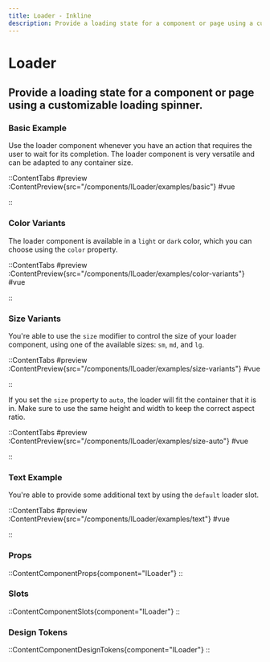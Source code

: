 ```yaml
---
title: Loader - Inkline
description: Provide a loading state for a component or page using a customizable loading spinner. 
---
```


# Loader
## Provide a loading state for a component or page using a customizable loading spinner. 

### Basic Example
Use the loader component whenever you have an action that requires the user to wait for its completion. The loader component is very versatile and can be adapted to any container size.

::ContentTabs
#preview
:ContentPreview{src="/components/ILoader/examples/basic"}
#vue
<!-- Autodocs{src="@inkline/inkline/components/ILoader/examples/basic.vue" lang="vue"} -->
::

### Color Variants
The loader component is available in a `light` or `dark` color, which you can choose using the `color` property.

::ContentTabs
#preview
:ContentPreview{src="/components/ILoader/examples/color-variants"}
#vue
<!-- Autodocs{src="@inkline/inkline/components/ILoader/examples/color-variants.vue" lang="vue"} -->
::

### Size Variants
You're able to use the `size` modifier to control the size of your loader component, using one of the available sizes: `sm`, `md`, and `lg`.

::ContentTabs
#preview
:ContentPreview{src="/components/ILoader/examples/size-variants"}
#vue
<!-- Autodocs{src="@inkline/inkline/components/ILoader/examples/size-variants.vue" lang="vue"} -->
::

If you set the `size` property to `auto`, the loader will fit the container that it is in. Make sure to use the same height and width to keep the correct aspect ratio.

::ContentTabs
#preview
:ContentPreview{src="/components/ILoader/examples/size-auto"}
#vue
<!-- Autodocs{src="@inkline/inkline/components/ILoader/examples/size-auto.vue" lang="vue"} -->
::

### Text Example
You're able to provide some additional text by using the `default` loader slot.

::ContentTabs
#preview
:ContentPreview{src="/components/ILoader/examples/text"}
#vue
<!-- Autodocs{src="@inkline/inkline/components/ILoader/examples/text.vue" lang="vue"} -->
::

### Props
::ContentComponentProps{component="ILoader"}
::

### Slots
::ContentComponentSlots{component="ILoader"}
::

### Design Tokens
::ContentComponentDesignTokens{component="ILoader"}
::
